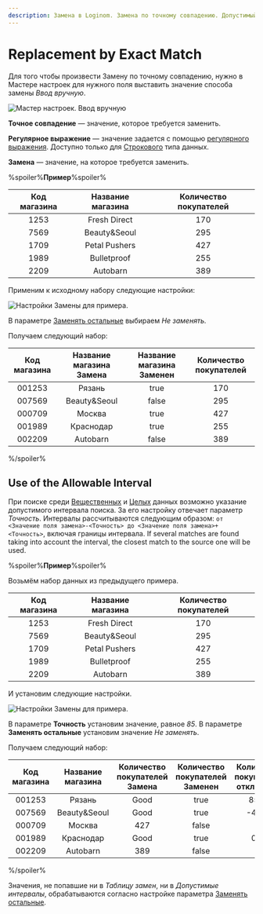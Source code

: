 ```yaml
---
description: Замена в Loginom. Замена по точному совпадению. Допустимый интервал.
---
```

# Replacement by Exact Match

Для того чтобы произвести Замену по точному совпадению, нужно в Мастере настроек для нужного поля выставить значение способа замены *Ввод вручную*.

![Мастер настроек. Ввод вручную](./substitution-exact-match-1.png)

**Точное совпадение** — значение, которое требуется заменить.

**Регулярное выражение** — значение задается с помощью [регулярного выражения](./regexp-match.md). Доступно только для [Строкового](./../../../data/datatype.md) типа данных.

**Замена** — значение, на которое требуется заменить.

%spoiler%**Пример**%spoiler%

| Код магазина | Название магазина | Количество покупателей |
|:-:|:-:|:-:|
| 1253 | Fresh Direct | 170 |
| 7569 | Beauty&Seoul | 295 |
| 1709 | Petal Pushers | 427 |
| 1989 | Bulletproof | 255 |
| 2209 | Autobarn | 389 |

Применим к исходному набору следующие настройки:

![Настройки Замены для примера.](substitution-exact-match-2.png)

В параметре [Заменять остальные](./other-match.md) выбираем *Не заменять.*

Получаем следующий набор:

| Код магазина | Название магазина Замена | Название магазина Заменен | Количество покупателей |
|:-:|:-:|:-:|:-:|
| 001253 | Рязань | true | 170 |
| 007569 | Beauty&Seoul | false | 295 |
| 000709 | Москва | true | 427 |
| 001989 | Краснодар | true | 255 |
| 002209 | Autobarn | false | 389 |

%/spoiler%


## Use of the Allowable Interval

При поиске среди [Вещественных](./../../../data/datatype.md) и [Целых](./../../../data/datatype.md) данных возможно указание допустимого интервала поиска. За его настройку отвечает параметр *Точность*. Интервалы рассчитываются следующим образом: `от <Значение поля замена>-<Точность> до <Значение поля замена>+<Точность>`, включая границы интервала. If several matches are found taking into account the interval, the closest match to the source one will be used.

%spoiler%**Пример**%spoiler%

Возьмём набор данных из предыдущего примера.

| Код магазина | Название магазина | Количество покупателей |
|:-:|:-:|:-:|
| 1253 | Fresh Direct | 170 |
| 7569 | Beauty&Seoul | 295 |
| 1709 | Petal Pushers | 427 |
| 1989 | Bulletproof | 255 |
| 2209 | Autobarn | 389 |

И установим следующие настройки.

![Настройки Замены для примера.](substitution-exact-match-3.png)

В параметре **Точность** установим значение, равное *85*.
В параметре **Заменять остальные** установим значение *Не заменять*.

Получаем следующий набор:

| Код магазина | Название магазина | Количество покупателей Замена | Количество покупателей Заменен | Количество покупателей отклонение |
|:-:|:-:|:-:|:-:|:-:|
| 001253 | Рязань | Good | true | 85,00 |
| 007569 | Beauty&Seoul | Good | true | -40,00 |
| 000709 | Москва | 427 | false | |
| 001989 | Краснодар | Good | true | 0,00 |
| 002209 | Autobarn | 389 | false | |

%/spoiler%

Значения, не попавшие ни в *Таблицу замен*, ни в *Допустимые интервалы*, обрабатываются согласно настройке параметра [Заменять остальные](./other-match.md).